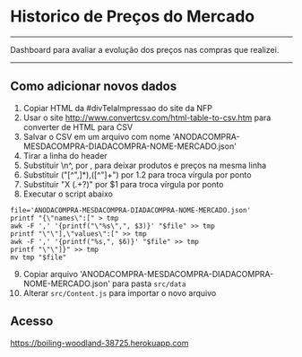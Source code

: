 # Historico de Preços do Mercado

----

Dashboard para avaliar a evolução dos preços nas compras que realizei.

----

## Como adicionar novos dados

1. Copiar HTML da #divTelaImpressao do site da NFP
2. Usar o site http://www.convertcsv.com/html-table-to-csv.htm para converter de HTML para CSV
3. Salvar o CSV em um arquivo com nome 'ANODACOMPRA-MESDACOMPRA-DIADACOMPRA-NOME-MERCADO.json'
4. Tirar a linha do header
5. Substituir \n^, por , para deixar produtos e preços na mesma linha
6. Substituir ("[^",]*),([^"]+") por $1.$2 para troca vírgula por ponto
7. Substituir "X (.+?)" por $1 para troca vírgula por ponto
8. Executar o script abaixo

```shell
file='ANODACOMPRA-MESDACOMPRA-DIADACOMPRA-NOME-MERCADO.json'
printf "{\"names\":[" > tmp
awk -F ',' '{printf("\"%s\",", $3)}' "$file" >> tmp
printf "\"\"],\"values\":[" >> tmp
awk -F ',' '{printf("%s,", $6)}' "$file" >> tmp
printf "\"\"]}" >> tmp
mv tmp "$file"
```

9. Copiar arquivo 'ANODACOMPRA-MESDACOMPRA-DIADACOMPRA-NOME-MERCADO.json' para pasta `src/data`
10. Alterar `src/Content.js` para importar o novo arquivo

## Acesso

https://boiling-woodland-38725.herokuapp.com